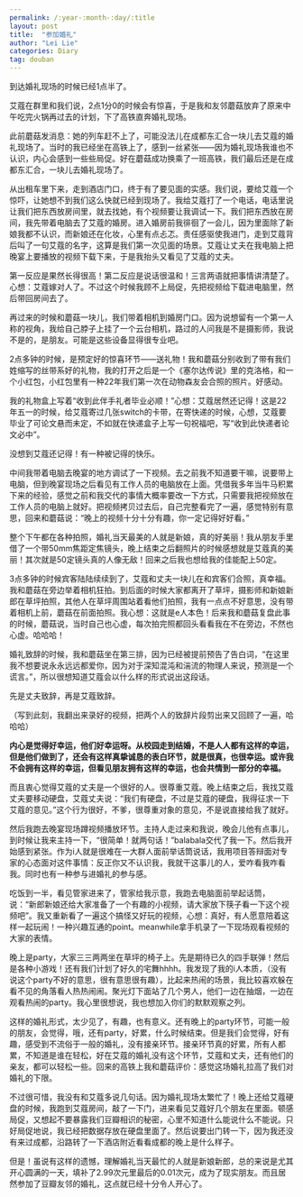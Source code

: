 ```yaml
---
permalink: /:year-:month-:day/:title
layout: post
title:  "参加婚礼"
author: "Lei Lie"
categories: Diary
tag: douban
---
```


到达婚礼现场的时候已经1点半了。

艾蔻在群里和我们说，2点1分0的时候会有惊喜，于是我和友邻蘑菇放弃了原来中午吃完火锅再过去的计划，下了高铁直奔婚礼现场。

此前蘑菇发消息：她的列车赶不上了，可能没法儿在成都东汇合一块儿去艾蔻的婚礼现场了。当时的我已经坐在高铁上了，感到一丝紧张——因为婚礼现场我谁也不认识，内心会感到一些些局促。好在蘑菇成功换乘了一班高铁，我们最后还是在成都东汇合，一块儿去婚礼现场了。

从出租车里下来，走到酒店门口，终于有了要见面的实感。我们说，要给艾蔻一个惊吓，让她想不到我们这么快就已经到现场了。我给艾蔻打了一个电话，电话里说让我们把东西放房间里，就去找她，有个视频要让我调试一下。我们把东西放在房间，我先带着电脑去了艾蔻的婚房。进入婚房前我徘徊了一会儿，因为里面除了新娘我都不认识，而新娘还在化妆，心里有点忐忑。责任感驱使我进门，走到艾蔻背后叫了一句艾蔻的名字，这算是我们第一次见面的场景。艾蔻让丈夫在我电脑上把晚宴上要播放的视频下载下来，于是我抬头又看见了艾蔻的丈夫。

第一反应是果然长得很高！第二反应是说话很温和！三言两语就把事情讲清楚了。心想：艾蔻嫁对人了。不过这个时候我顾不上局促，先把视频给下载进电脑里，然后带回房间去了。

再过来的时候和蘑菇一块儿，我们带着相机到婚房门口。因为说想留有一个第一人称的视角，我给自己脖子上挂了一个云台相机，路过的人问我是不是摄影师，我说不是的，是朋友。可能是这些设备显得很专业吧。

2点多钟的时候，是预定好的惊喜环节——送礼物！我和蘑菇分别收到了带有我们姓缩写的丝带系好的礼物，我的打开之后是一个《塞尔达传说》里的克洛格，和一个小红包，小红包里有一种22年我们第一次在动物森友会合照的照片。好感动。

我的礼物盒上写着“收到此伴手礼者毕业必顺！”心想：艾蔻居然还记得！这是22年五一的时候，给艾蔻寄过几张switch的卡带，在寄快递的时候，心想，艾蔻要毕业了可论文悬而未定，不如就在快递盒子上写一句祝福吧，写“收到此快递者论文必中”。

没想到艾蔻还记得！有一种被记得的快乐。

中间我带着电脑去晚宴的地方调试了一下视频。去之前我不知道要干嘛，说要带上电脑，但到晚宴现场之后看见有工作人员的电脑放在上面。凭借我多年当牛马积累下来的经验，感觉之前和我交代的事情大概率要改一下方式，只需要我把视频放在工作人员的电脑上就好。把视频拷贝过去后，自己完整看完了一遍，感觉特别有意思，回来和蘑菇说：“晚上的视频十分十分有趣，你一定记得好好看。”

整个下午都在各种拍照，婚礼当天最美的人就是新娘，真的好美丽！我从朋友手里借了一个带50mm焦距定焦镜头，晚上结束之后翻照片的时候感想就是艾蔻真的美丽！其次就是50定镜头真的人像无敌！回来之后我也想给我的佳能配上50定。

3点多钟的时候宾客陆陆续续到了，艾蔻和丈夫一块儿在和宾客们合照，真幸福。我和蘑菇在旁边举着相机狂拍。到后面的时候大家都离开了草坪，摄影师和新娘新郎在草坪拍照，其他人在草坪周围站着看他们拍照，我有一点点不好意思，没有带着相机上前，蘑菇在前面拍照。我心想：这就是e人本色！后来我和蘑菇复盘此事的时候，蘑菇说，当时自己也心虚，每次拍完照都回头看看我在不在旁边，不然也心虚。哈哈哈！

婚礼致辞的时候，我和蘑菇坐在第三排，因为已经被提前预告了告白词，“在这里我不想要说永永远远都爱你，因为对于深知混沌和湍流的物理人来说，预测是一个谎言。”，所以很想知道艾蔻会以什么样的形式说出这段话。

先是丈夫致辞，再是艾蔻致辞。

（写到此刻，我翻出来录好的视频，把两个人的致辞片段剪出来又回顾了一遍，哈哈哈）

**内心是觉得好幸运，他们好幸运呀。从校园走到结婚，不是人人都有这样的幸运，但是他们做到了，还会有这样真挚诚恳的表白环节，就是很真，也很幸运。或许我不会拥有这样的幸运，但看见朋友拥有这样的幸运，也会共情到一部分的幸福。**

而且衷心觉得艾蔻的丈夫是一个很好的人。很尊重艾蔻。晚上结束之后，我找艾蔻丈夫要移动硬盘，艾蔻丈夫说：“我们有硬盘，不过是艾蔻的硬盘，我得征求一下艾蔻的意见。”这个行为很好，不爹，很尊重对象的意见，不是说直接给我了就好。

然后我跑去晚宴现场蹲视频播放环节。主持人走过来和我说，晚会儿他有点事儿，到时候让我来主持一下，“很简单！就两句话！”balabala交代了我一下。然后我开始感到紧张。作为i人就是很难在一大群人面前举话筒说话，我用项目答辩面对专家的心态面对这件事情：反正你又不认识我，我就干这事儿的人，爱咋看我咋看我。同时也有一种参与进婚礼的参与感。

吃饭到一半，看见管家进来了，管家给我示意，我跑去电脑面前举起话筒，说：“新郎新娘还给大家准备了一个有趣的小视频，请大家放下筷子看一下这个视频吧”。我又重新看了一遍这个搞怪又好玩的视频，心想：真好，有人愿意陪着这样一起玩闹！一种兴趣互通的point。meanwhile拿手机录了一下现场观看视频的大家的表情。

晚上是party，大家三三两两坐在草坪的椅子上。先是期待已久的四手联弹！然后是各种小游戏！还有我们计划了好久的宅舞hhhh。我发现了我的i人本质，（没有说这个party不好的意思，很有意思很有趣），比起来热闹的场景，我比较喜欢躲在看不见的角落看人热热闹闹。聚光灯下面站了几个男人，他们一边在抽烟，一边在观看热闹的party。我心里很想说，我也想加入你们的默默观察之列。

这样的婚礼形式，太少见了，有趣，也有意义。还有晚上的party环节，可能一般的朋友，会觉得，哦，还有party，好累，什么时候结束。但是我们会觉得，好有趣，感受到不流俗于一般的婚礼，没有接亲环节。接亲环节真的好累，所有人都累，不知道是谁在轻松，好在艾蔻的婚礼没有这个环节，艾蔻和丈夫，还有他们的亲友，都可以轻松一些。回来的高铁上我和蘑菇评价：感觉这场婚礼拉高了我们对婚礼的下限。

不过很可惜，我没有和艾蔻多说几句话。因为婚礼现场太繁忙了！晚上还给艾蔻硬盘的时候，我跑到艾蔻房间，敲了一下门，进来看见艾蔻好几个朋友在里面。顿感局促，又想起不要暴露我们豆瓣相识的秘密，心里不知道什么能说什么不能说。只好局促地说，我已经把数据存放在硬盘里面了。然后说要出门转一下，因为我还没有来过成都，沿路转了一下酒店附近看看成都的晚上是什么样子。

但是！虽说有这样的遗憾，理解婚礼当天最忙的人就是新娘新郎，总的来说是尤其开心圆满的一天，填补了2.99次元里最后的0.01次元，成为了现实朋友。而且居然参加了豆瓣友邻的婚礼，这点就已经十分令人开心了。
